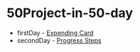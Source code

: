 # 50Project-in-50-day

- firstDay - [Expending Card](https://50project.netlify.app/first/index.html)
- secondDay - [Progress Steps](https://50project.netlify.app/second/index.html)
